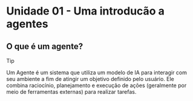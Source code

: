 # Unidade 01 - Uma introducão a agentes

## O que é um agente?

> [!TIP]
> Um Agente é um sistema que utiliza um modelo de IA para interagir com seu ambiente a fim de atingir um objetivo definido pelo usuário. Ele combina raciocínio, planejamento e execução de ações (geralmente por meio de ferramentas externas) para realizar tarefas.

